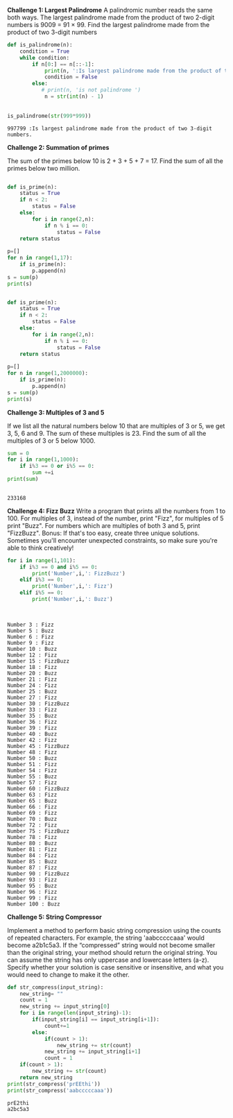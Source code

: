 
**Challenge 1: Largest Palindrome**
A palindromic number reads the same both ways. The largest palindrome made from the product of two 2-digit numbers is 9009 = 91 × 99. Find the largest palindrome made from the product of two 3-digit numbers



```python
def is_palindrome(n):
    condition = True
    while condition:
        if n[0:] == n[::-1]:
            print(n, ':Is largest palindrome made from the product of two 3-digit numbers.')
            condition = False
        else:
           # print(n, 'is not palindrome ')
            n = str(int(n) - 1)
 
 
is_palindrome(str(999*999))

```

    997799 :Is largest palindrome made from the product of two 3-digit numbers.


**Challenge 2: Summation of primes**

The sum of the primes below 10 is 2 + 3 + 5 + 7 = 17. Find the sum of all the primes below two million.


```python

def is_prime(n):
    status = True
    if n < 2:
        status = False
    else:
        for i in range(2,n):
            if n % i == 0:
                status = False
    return status
 
p=[]
for n in range(1,17):
    if is_prime(n):
        p.append(n)
s = sum(p)
print(s)
```


```python

def is_prime(n):
    status = True
    if n < 2:
        status = False
    else:
        for i in range(2,n):
            if n % i == 0:
                status = False
    return status
 
p=[]
for n in range(1,2000000):
    if is_prime(n):
        p.append(n)
s = sum(p)
print(s)
```

**Challenge 3: Multiples of 3 and 5**

If we list all the natural numbers below 10 that are multiples of 3 or 5, we get 3, 5, 6 and 9. The sum of these multiples is 23. Find the sum of all the multiples of 3 or 5 below 1000.


```python
sum = 0
for i in range(1,1000):
    if i%3 == 0 or i%5 == 0:
        sum +=i
print(sum)        
        
```

    233168


**Challenge 4: Fizz Buzz**
Write a program that prints all the numbers from 1 to 100. For multiples of 3, instead of the number, print "Fizz", for multiples of 5 print "Buzz". For numbers which are multiples of both 3 and 5, print "FizzBuzz". Bonus: If that's too easy, create three unique solutions. Sometimes you'll encounter unexpected constraints, so make sure you're able to think creatively!



```python
for i in range(1,101):
    if i%3 == 0 and i%5 == 0:
        print('Number',i,': FizzBuzz')
    elif i%3 == 0:
        print('Number',i,': Fizz')
    elif i%5 == 0:
        print('Number',i,': Buzz')    
    
              
```

    Number 3 : Fizz
    Number 5 : Buzz
    Number 6 : Fizz
    Number 9 : Fizz
    Number 10 : Buzz
    Number 12 : Fizz
    Number 15 : FizzBuzz
    Number 18 : Fizz
    Number 20 : Buzz
    Number 21 : Fizz
    Number 24 : Fizz
    Number 25 : Buzz
    Number 27 : Fizz
    Number 30 : FizzBuzz
    Number 33 : Fizz
    Number 35 : Buzz
    Number 36 : Fizz
    Number 39 : Fizz
    Number 40 : Buzz
    Number 42 : Fizz
    Number 45 : FizzBuzz
    Number 48 : Fizz
    Number 50 : Buzz
    Number 51 : Fizz
    Number 54 : Fizz
    Number 55 : Buzz
    Number 57 : Fizz
    Number 60 : FizzBuzz
    Number 63 : Fizz
    Number 65 : Buzz
    Number 66 : Fizz
    Number 69 : Fizz
    Number 70 : Buzz
    Number 72 : Fizz
    Number 75 : FizzBuzz
    Number 78 : Fizz
    Number 80 : Buzz
    Number 81 : Fizz
    Number 84 : Fizz
    Number 85 : Buzz
    Number 87 : Fizz
    Number 90 : FizzBuzz
    Number 93 : Fizz
    Number 95 : Buzz
    Number 96 : Fizz
    Number 99 : Fizz
    Number 100 : Buzz


**Challenge 5: String Compressor**

Implement a method to perform basic string compression using the counts of repeated characters. For example, the string 'aabcccccaaa' would become a2b1c5a3. If the “compressed” string would not become smaller than the original string, your method should return the original string. You can assume the string has only uppercase and lowercase letters (a-z). Specify whether your solution is case sensitive or insensitive, and what you would need to change to make it the other.


```python
def str_compress(input_string):
    new_string= ""
    count = 1
    new_string += input_string[0]
    for i in range(len(input_string)-1):
        if(input_string[i] == input_string[i+1]):
            count+=1
        else:
            if(count > 1):
                new_string += str(count)
            new_string += input_string[i+1]
            count = 1
    if(count > 1):
        new_string += str(count)
    return new_string
print(str_compress('prEEthi'))
print(str_compress('aabcccccaaa'))
```

    prE2thi
    a2bc5a3

